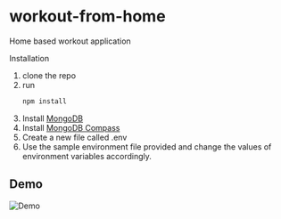 # workout-from-home
Home based workout application

Installation
1. clone the repo 
2. run 
    ```bash
    npm install
    ```
3. Install [MongoDB](https://www.mongodb.com/try/download/community "mongoDB")
4. Install [MongoDB Compass](https://www.mongodb.com/try/download/compass "mongoDB")
5. Create a new file called .env
6. Use the sample environment file provided and change the values of environment variables accordingly. 

## Demo

![Demo](https://github.com/dhruvinmakwana/workout-from-home/blob/master/public/images/output.gif?raw=true)
